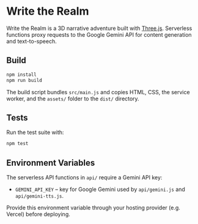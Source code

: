 # Write the Realm

Write the Realm is a 3D narrative adventure built with [Three.js](https://threejs.org/).  Serverless functions proxy requests to the Google Gemini API for content generation and text-to-speech.

## Build

```bash
npm install
npm run build
```

The build script bundles `src/main.js` and copies HTML, CSS, the service worker, and the `assets/` folder to the `dist/` directory.

## Tests

Run the test suite with:

```bash
npm test
```

## Environment Variables

The serverless API functions in `api/` require a Gemini API key:

- `GEMINI_API_KEY` – key for Google Gemini used by `api/gemini.js` and `api/gemini-tts.js`.

Provide this environment variable through your hosting provider (e.g. Vercel) before deploying.
